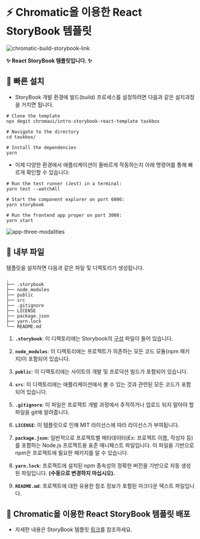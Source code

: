 # :zap: Chromatic을 이용한 React StoryBook 템플릿
![chromatic-build-storybook-link](https://user-images.githubusercontent.com/95972251/192449596-10b64796-f612-412e-a6e8-b2b12dc5eb46.png)

**:sparkles: React StoryBook 템플릿입니다. :sparkles:**
## 🚅 빠른 설치

- StoryBook 개발 환경에 빌드(build) 프로세스를 설정하려면 다음과 같은 설치과정을 거치면 됩니다.

```shell
# Clone the template
npx degit chromaui/intro-storybook-react-template taskbox
```
```shell
# Navigate to the directory
cd taskbox/

# Install the dependencies
yarn
```
- 이제 다양한 환경에서 애플리케이션이 올바르게 작동하는지 아래 명령어를 통해 빠르게 확인할 수 있습니다:
```shell
# Run the test runner (Jest) in a terminal:
yarn test --watchAll

# Start the component explorer on port 6006:
yarn storybook

# Run the frontend app proper on port 3000:
yarn start
```

![app-three-modalities](https://user-images.githubusercontent.com/95972251/192448098-e216ccac-3931-4dd1-8780-271e82bd5eb6.png)

## 🔎 내부 파일

템플릿을 설치하면 다음과 같은 파일 및 디렉토리가 생성됩니다.

    .
    ├── .storybook
    ├── node_modules
    ├── public
    ├── src
    ├── .gitignore
    ├── LICENSE
    ├── package.json
    ├── yarn.lock
    └── README.md

1. **`.storybook`**: 이 디렉토리에는 Storybook의 [구성](https://storybook.js.org/docs/react/configure/overview) 파일이 들어 있습니다.

2. **`node_modules`**: 이 디렉토리에는 프로젝트가 의존하는 모든 코드 모듈(npm 패키지)이 포함되어 있습니다.

3. **`public`**: 이 디렉토리에는 사이트의 개발 및 프로덕션 빌드가 포함되어 있습니다.

4. **`src`**: 이 디렉토리에는 애플리케이션에서 볼 수 있는 것과 관련된 모든 코드가 포함되어 있습니다.

5. **`.gitignore`**: 이 파일은 프로젝트 개발 과정에서 추적하거나 업로드 되지 말아야 할 파일을 git에 알려줍니다.

6. **`LICENSE`**: 이 템플릿으로 인해 MIT 라이선스에 따라 라이선스가 부여됩니다.

7. **`package.json`**: 일반적으로 프로젝트별 메타데이터(Ex: 프로젝트 이름, 작성자 등)를 포함하는 Node.js 프로젝트용 표준 매니페스트 파일입니다. 이 파일을 기반으로 npm은 프로젝트에 필요한 패키지를 알 수 있습니다.

8. **`yarn.lock`**: 프로젝트에 설치된 npm 종속성의 정확한 버전을 기반으로 자동 생성된 파일입니다. **(수동으로 변경하지 마십시오).**

9. **`README.md`**: 프로젝트에 대한 유용한 참조 정보가 포함된 마크다운 텍스트 파일입니다.

## :tada: Chromatic을 이용한 React StoryBook 템플릿 배포
- 자세한 내용은 StoryBook 템플릿 <a href="https://storybook.js.org/tutorials/intro-to-storybook/react/ko/deploy/">링크</a>를 참조하세요.
